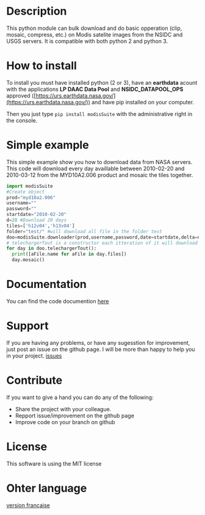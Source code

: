 # Description
This python module can bulk download and do basic opperation (clip, mosaic, compress, etc.) on Modis satelite images from the NSIDC and USGS servers. It is compatible with both python 2 and python 3.
# How to install
To install you must have installed python (2 or 3), have an **earthdata** acount with the applications **LP DAAC Data Pool** and **NSIDC_DATAPOOL_OPS** approved ([https://urs.earthdata.nasa.gov/](https://urs.earthdata.nasa.gov/)) and have pip installed on your computer.

Then you just type `pip install modisSuite` with the administrative right in the console.
# Simple example
This simple example show you how to download data from NASA servers. This code will download every day availlable between 2010-02-20 and 2010-03-12
from the MYD10A2.006 product and mosaic the tiles together.

```python
import modisSuite
#Create object
prod="myd10a2.006"
username=""
password=""
startdate="2010-02-20"
d=20 #Download 20 days
tiles=['h12v04','h13v04']
folder="test/" #will download all file in the folder test
doo=modisSuite.downloader(prod,username,password,date=startdate,delta=d,tuiles=tiles,output=folder)
# telechargerTout is a constructor each itteration of it will download a day
for day in doo.telechargerTout():
  print([aFile.name for aFile in day.files])
  day.mosaic()
```
# Documentation
You can find the code documention [here](https://gabriel-desharnais.github.io/Modis-python-suite/en/package)
# Support
If you are having any problems, or have any sugesstion for improvement, just post an issue on the github page. I will be more than happy to help you in your project. [issues](https://github.com/Gabriel-Desharnais/Modis-python-suite/issues)
# Contribute
If you want to give a hand you can do any of the following:
- Share the project with your colleague.
- Repport issue/improvement on the github page
- Improve code on your branch on github
# License
This software is using the MIT license
# Ohter language
[version française](https://gabriel-desharnais.github.io/Modis-python-suite/fr/accueil)
